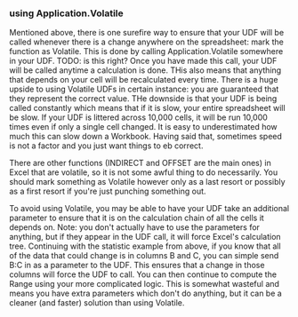 ### using Application.Volatile

Mentioned above, there is one surefire way to ensure that your UDF will be called whenever there is a change anywhere on the spreadsheet: mark the function as Volatile. This is done by calling Application.Volatile somewhere in your UDF. TODO: is this right? Once you have made this call, your UDF will be called anytime a calculation is done. THis also means that anything that depends on your cell will be recalculated every time. There is a huge upside to using Volatile UDFs in certain instance: you are guaranteed that they represent the correct value. THe downside is that your UDF is being called constantly which means that if it is slow, your entire spreadsheet will be slow. If your UDF is littered across 10,000 cells, it will be run 10,000 times even if only a single cell changed. It is easy to underestimated how much this can slow down a Workbook. Having said that, sometimes speed is not a factor and you just want things to eb correct.

There are other functions (INDIRECT and OFFSET are the main ones) in Excel that are volatile, so it is not some awful thing to do necessarily. You should mark something as Volatile however only as a last resort or possibly as a first resort if you're just punching something out.

To avoid using Volatile, you may be able to have your UDF take an additional parameter to ensure that it is on the calculation chain of all the cells it depends on. Note: you don't actually have to use the parameters for anything, but if they appear in the UDF call, it will force Excel's calculation tree. Continuing with the statistic example from above, if you know that all of the data that could change is in columns B and C, you can simple send B:C in as a parameter to the UDF. This ensures that a change in those columns will force the UDF to call. You can then continue to compute the Range using your more complicated logic. This is somewhat wasteful and means you have extra parameters which don't do anything, but it can be a cleaner (and faster) solution than using Volatile.
